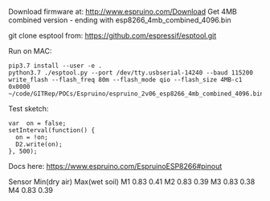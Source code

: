 Download firmware at:
http://www.espruino.com/Download
Get 4MB combined version - ending with esp8266_4mb_combined_4096.bin

git clone esptool from: https://github.com/espressif/esptool.git

Run on MAC:
```
pip3.7 install --user -e .
python3.7 ./esptool.py --port /dev/tty.usbserial-14240 --baud 115200 write_flash --flash_freq 80m --flash_mode qio --flash_size 4MB-c1 0x0000 ~/code/GITRep/POCs/Espruino/espruino_2v06_esp8266_4mb_combined_4096.bin
```

Test sketch:
```
var  on = false;
setInterval(function() {
  on = !on;
  D2.write(on);
}, 500);
```

Docs here: https://www.espruino.com/EspruinoESP8266#pinout

Sensor  Min(dry air)    Max(wet soil)
M1      0.83            0.41
M2      0.83            0.39
M3      0.83            0.38
M4      0.83            0.39
